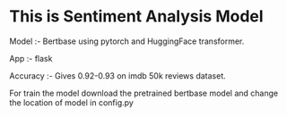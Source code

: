    #             **This is Sentiment Analysis Model** 


Model :- Bertbase using pytorch and HuggingFace transformer.

App :- flask

Accuracy :- Gives 0.92-0.93 on imdb 50k reviews dataset.


For train the model download the pretrained bertbase model and change the location of model in config.py
